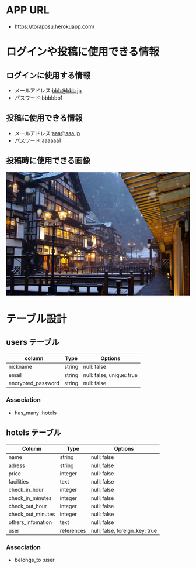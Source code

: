 # APP URL
- https://toraposu.herokuapp.com/

# ログインや投稿に使用できる情報

## ログインに使用する情報
- メールアドレス:bbb@bbb.jp
- パスワード:bbbbbb1

## 投稿に使用できる情報
- メールアドレス:aaa@aaa.jp
- パスワード:aaaaaa1

## 投稿時に使用できる画像
![投稿用画像](app/assets/images/post_image.jpg "投稿用")

# テーブル設計

## users テーブル

| column             | Type   | Options                   |
| -------------------| -------| --------------------------|
| nickname           | string | null: false               |
| email              | string | null: false, unique: true |
| encrypted_password | string | null: false               |

### Association
- has_many :hotels

## hotels テーブル

| Column             | Type       | Options                        |
| ------------------ | ---------- | ------------------------------ |
| name               | string     | null: false                    |
| adress             | string     | null: false                    |
| price              | integer    | null: false                    |
| facilities         | text       | null: false                    |
| check_in_hour      | integer    | null: false                    |
| check_in_minutes   | integer    | null: false                    |
| check_out_hour     | integer    | null: false                    |
| check_out_minutes  | integer    | null: false                    |
| others_infomation  | text       | null: false                    |
| user               | references | null: false, foreign_key: true |

### Association
- belongs_to :user
